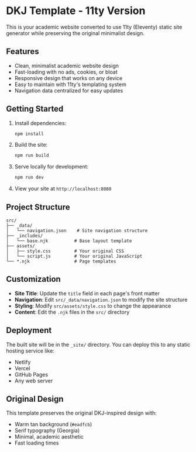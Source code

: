 # DKJ Template - 11ty Version

This is your academic website converted to use 11ty (Eleventy) static site generator while preserving the original minimalist design.

## Features

- Clean, minimalist academic website design
- Fast-loading with no ads, cookies, or bloat
- Responsive design that works on any device
- Easy to maintain with 11ty's templating system
- Navigation data centralized for easy updates

## Getting Started

1. Install dependencies:
   ```bash
   npm install
   ```

2. Build the site:
   ```bash
   npm run build
   ```

3. Serve locally for development:
   ```bash
   npm run dev
   ```

4. View your site at `http://localhost:8080`

## Project Structure

```
src/
├── _data/
│   └── navigation.json    # Site navigation structure
├── _includes/
│   └── base.njk          # Base layout template
├── assets/
│   ├── style.css         # Your original CSS
│   └── script.js         # Your original JavaScript
└── *.njk                 # Page templates
```

## Customization

- **Site Title**: Update the `title` field in each page's front matter
- **Navigation**: Edit `src/_data/navigation.json` to modify the site structure
- **Styling**: Modify `src/assets/style.css` to change the appearance
- **Content**: Edit the `.njk` files in the `src/` directory

## Deployment

The built site will be in the `_site/` directory. You can deploy this to any static hosting service like:
- Netlify
- Vercel
- GitHub Pages
- Any web server

## Original Design

This template preserves the original DKJ-inspired design with:
- Warm tan background (`#eadfcb`)
- Serif typography (Georgia)
- Minimal, academic aesthetic
- Fast loading times

